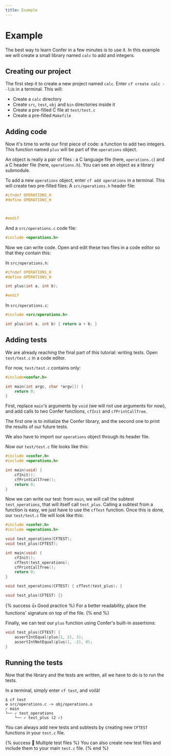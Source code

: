 ```yaml
---
title: Example
---
```


Example
========

The best way to learn Confer in a few minutes is to use it. In this example we will create a small library named `calc` to add and integers.

## Creating our project

The first step it to create a new project named `calc`. Enter `cf create calc --lib` in a terminal. This will:
* Create a `calc` directory
* Create `src`, `test`, `obj` and `bin` directories inside it
* Create a pre-filled C file at `test/test.c`
* Create a pre-filled `Makefile`

## Adding code

Now it's time to write our first piece of code: a function to add two integers. This function named `plus` will be part of the `operations` object.

An object is really a pair of files : a C language file (here, `operations.c`) and a C header file (here, `operations.h`). You can see an object as a library submodule.

To add a new `operations` object, enter `cf add operations` in a terminal. This will create two pre-filled files:
A `src/operations.h` header file:
```c
#ifndef OPERATIONS_H
#define OPERATIONS_H



#endif
```
And a `src/operations.c` code file:
```c
#include <operations.h>
```

Now we can write code. Open and edit these two files in a code editor so that they contain this:

In `src/operations.h`:
```c
#ifndef OPERATIONS_H
#define OPERATIONS_H

int plus(int a, int b);

#endif
```

In `src/operations.c`:
```c
#include <src/operations.h>

int plus(int a, int b) { return a + b; }
```

## Adding tests

We are already reaching the final part of this tutorial: writing tests. Open `test/test.c` in a code editor.

For now, `test/test.c` contains only:
```c
#include<confer.h>

int main(int argc, char *argv[]) {
    return 0;
}
```

First, replace `main`'s arguments by `void` (we will not use arguments for now), and add calls to two Confer functions, `cfInit` and `cfPrintCallTree`.

The first one is to initialize the Confer library, and the second one to print the results of our future tests.

We also have to import our `operations` object through its header file.

Now our `test/test.c` file looks like this:
```c
#include <confer.h>
#include <operations.h>

int main(void) {
    cfInit();
    cfPrintCallTree();
    return 0;
}
```

Now we can write our test: from `main`, we will call the subtest `test_operations`, that will itself call `test_plus`. Calling a subtest from a function is easy, we just have to use the `cfTest` function. Once this is done, our `test/test.c` file will look like this:
```c
#include <confer.h>
#include <operations.h>

void test_operations(CFTEST);
void test_plus(CFTEST);

int main(void) {
    cfInit();
    cfTest(test_operations);
    cfPrintCallTree();
    return 0;
}

void test_operations(CFTEST) { cfTest(test_plus); }

void test_plus(CFTEST) {}
```

{% success 👍 Good practice %}
For a better readability, place the functions' signature on top of the file.
{% end %}

Finally, we can test our `plus` function using Confer's built-in assertions:
```c
void test_plus(CFTEST) {
    assertIntEqual(plus(1, 2), 3);
    assertIntNotEqual(plus(1, -2), 0);
}
```

## Running the tests

Now that the library and the tests are written, all we have to do is to run the tests.

In a terminal, simply enter `cf test`, and voilà!
```
$ cf test
⚙ src/operations.c -> obj/operations.o
✓ main
└── ✓ test_operations
    └── ✓ test_plus (2 ✓)
```

You can always add new tests and subtests by creating new `CFTEST` functions in your `test.c` file.

{% success 🔭 Multiple test files %}
You can also create new test files and include them to your main `test.c` file.
{% end %}
